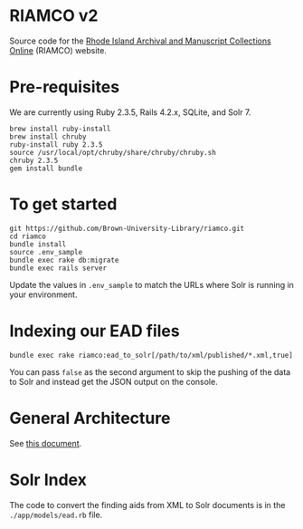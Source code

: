 # RIAMCO v2
Source code for the [Rhode Island Archival and Manuscript Collections Online](http://riamco.org) (RIAMCO) website.


# Pre-requisites
We are currently using Ruby 2.3.5, Rails 4.2.x, SQLite, and Solr 7.

```
brew install ruby-install
brew install chruby
ruby-install ruby 2.3.5
source /usr/local/opt/chruby/share/chruby/chruby.sh
chruby 2.3.5
gem install bundle
```


# To get started
```
git https://github.com/Brown-University-Library/riamco.git
cd riamco
bundle install
source .env_sample
bundle exec rake db:migrate
bundle exec rails server
```

Update the values in `.env_sample` to match the URLs where Solr is running in
your environment.


# Indexing our EAD files
```
bundle exec rake riamco:ead_to_solr[/path/to/xml/published/*.xml,true]
```

You can pass `false` as the second argument to skip the pushing of the data to Solr and instead get the JSON output on the console.


# General Architecture

See [this document](https://docs.google.com/document/d/1zQG6yT5sITz8JeCn4ILDOLy1nT5XAY6MwSRHm36Pwog/).


# Solr Index
The code to convert the finding aids from XML to Solr documents is in the `./app/models/ead.rb` file.
